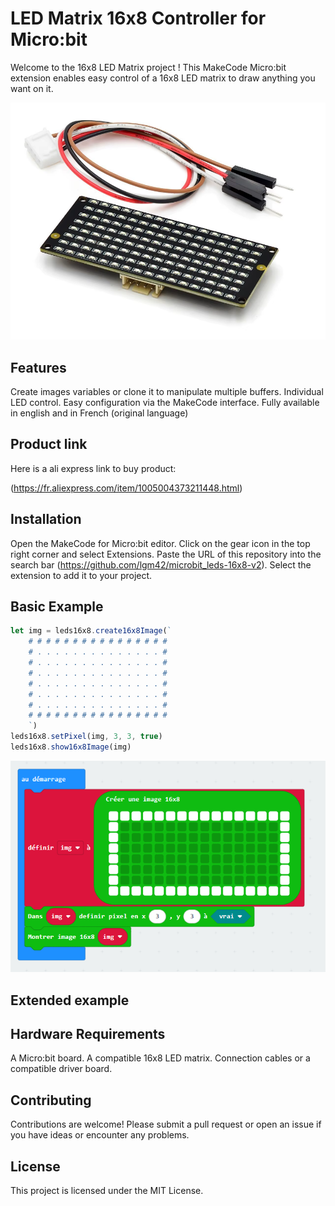 # LED Matrix 16x8 Controller for Micro:bit

Welcome to the 16x8 LED Matrix project !
This MakeCode Micro:bit extension enables easy control of a 16x8 LED matrix to draw anything you want on it.

![Photo of leds 16x8 supported](assets/leds16x8.png)

## Features

Create images variables or clone it to manipulate multiple buffers.
Individual LED control.
Easy configuration via the MakeCode interface.
Fully available in english and in French (original language)

## Product link

Here is a ali express link to buy product:

(https://fr.aliexpress.com/item/1005004373211448.html)

## Installation

Open the MakeCode for Micro:bit editor.
Click on the gear icon in the top right corner and select Extensions.
Paste the URL of this repository into the search bar (https://github.com/lgm42/microbit_leds-16x8-v2).
Select the extension to add it to your project.

## Basic Example

```typescript
let img = leds16x8.create16x8Image(`
    # # # # # # # # # # # # # # # #
    # . . . . . . . . . . . . . . #
    # . . . . . . . . . . . . . . #
    # . . . . . . . . . . . . . . #
    # . . . . . . . . . . . . . . #
    # . . . . . . . . . . . . . . #
    # . . . . . . . . . . . . . . #
    # # # # # # # # # # # # # # # #
    `)
leds16x8.setPixel(img, 3, 3, true)
leds16x8.show16x8Image(img)

```

![Simple example in block mode](assets/simple_example.png)

## Extended example

## Hardware Requirements

A Micro:bit board.
A compatible 16x8 LED matrix.
Connection cables or a compatible driver board.

## Contributing

Contributions are welcome!
Please submit a pull request or open an issue if you have ideas or encounter any problems.

## License

This project is licensed under the MIT License.
